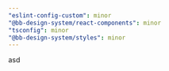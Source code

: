 ```yaml
---
"eslint-config-custom": minor
"@bb-design-system/react-components": minor
"tsconfig": minor
"@bb-design-system/styles": minor
---
```


asd
